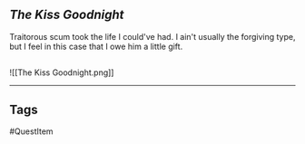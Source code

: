 ## _The Kiss Goodnight_
Traitorous scum took the life I could've had. 
I ain't usually the forgiving type, 
but I feel in this case that I owe him a little gift.
## 
![[The Kiss Goodnight.png]]

---
## Tags
#QuestItem